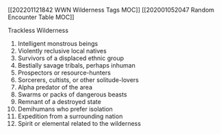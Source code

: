 [[202201121842 WWN Wilderness Tags MOC]]
[[202001052047 Random Encounter Table MOC]]

 

Trackless Wilderness  
1. Intelligent monstrous beings  
2. Violently reclusive local natives  
3. Survivors of a displaced ethnic group  
4. Bestially savage tribals, perhaps inhuman
5. Prospectors or resource-hunters  
6. Sorcerers, cultists, or other solitude-lovers
7. Alpha predator of the area
8. Swarms or packs of dangerous beasts
9. Remnant of a destroyed state
10. Demihumans who prefer isolation
11. Expedition from a surrounding nation
12. Spirit or elemental related to the wilderness